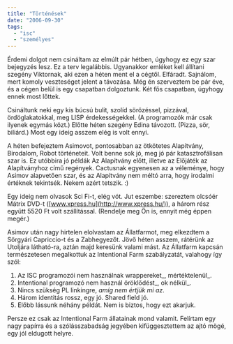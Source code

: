 ```yaml
---
title: "Történések"
date: "2006-09-30"
tags: 
  - "isc"
  - "személyes"
---
```


Érdemi dolgot nem csináltam az elmúlt pár hétben, úgyhogy ez egy szar bejegyzés lesz. Ez a terv legalábbis. Ugyanakkor emléket kell állítani szegény Viktornak, aki ezen a héten ment el a cégtől. Elfáradt. Sajnálom, mert komoly veszteséget jelent a távozása. Még én szerveztem be pár éve, és a cégen belül is egy csapatban dolgoztunk. Két fős csapatban, úgyhogy ennek most lőttek.

Csináltunk neki egy kis búcsú bulit, szolíd sörözéssel, pizzával, ördöglakatokkal, meg LISP érdekességekkel. (A programozók már csak ilyenek egymás közt.) Előtte héten szegény Edina távozott. (Pizza, sör, biliárd.) Most egy ideig asszem elég is volt ennyi.

A héten befejeztem Asimovot, pontosabban az ötkötetes Alapítvány, Birodalom, Robot történeteit. Volt benne sok jó, meg jó pár katasztrofálisan szar is. Ez utóbbira jó példák Az Alapítvány előtt, illetve az Előjáték az Alapítványhoz című regények. Cactusnak egyenesen az a véleménye, hogy Asimov alapvetően szar, és az Alapítvány nem méltó arra, hogy irodalmi értéknek tekintsék. Nekem azért tetszik. :)

Egy ideig nem olvasok Sci Fi-t, elég vót. Jut eszembe: szereztem olcsóér Mátrix DVD-t ([www.xpress.hu](http://www.xpress.hu/)), a három rész együtt 5520 Ft volt szállítással. (Rendelje meg Ön is, ennyit még éppen megér.)

Asimov után nagy hirtelen elolvastam az Állatfarmot, meg elkezdtem a Sörgyári Capriccio-t és a Zabhegyezőt. Jövő héten asszem, rátérünk az Utoljára látható-ra, aztán majd keresünk valami mást. Az Állatfarm kapcsán természetesen megalkottuk az Intentional Farm szabályzatát, valahogy így szól:

1. Az ISC programozói nem használnak wrappereket_, mértéktelenül_.
2. Intentional programozó nem használ öröklődést_, ok nélkül_.
3. Nincs szükség PL linkingre, _amíg nem értjük mi az_.
4. Három identitás rossz, egy jó. Shared field jó.
5. Előbb lássunk néhány példát. Nem is biztos, hogy ezt akarjuk.

Persze ez csak az Intentional Farm állatainak mond valamit. Felírtam egy nagy papírra és a szólásszabadság jegyében kifüggesztettem az ajtó mögé, egy jól eldugott helyre.
